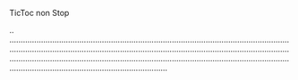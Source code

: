 TicToc non Stop

..
..........................................................................................................................................................................................................................................................................................................................................................................................................................................................